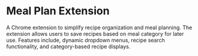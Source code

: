 # Meal Plan Extension 

A Chrome extension to simplify recipe organization and meal planning. The extension allows users to save recipes based on meal category for later use. Features include, dynamic dropdown menus, recipe search functionality, and category-based recipe displays.
